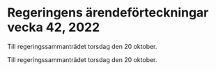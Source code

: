 # Regeringens ärendeförteckningar vecka 42, 2022

Till regeringssammanträdet torsdag den 20 oktober.

Till regeringssammanträdet torsdag den 20 oktober.
